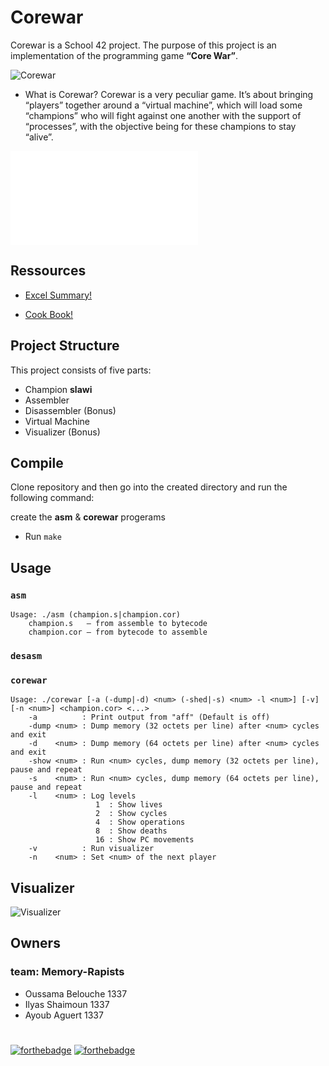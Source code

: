 # Corewar

Corewar is a School 42 project. The purpose of this project is an implementation of the programming game **“Core War”**.

![Corewar](/resources/corewar.svg)

- What is Corewar?
Corewar is a very peculiar game. It’s about bringing “players” together around a “virtual machine”, which will load some “champions” who will fight against one another with the support of “processes”, with the objective being for these champions to stay “alive”.

![Subject](/ressources/corewar.pdf)

## Ressources

- [Excel Summary!](https://docs.google.com/spreadsheets/d/13QWDmu6EnSz9ZHSQanRRWV44hpNNjZ5Gd0eIAo8Z2i0/edit#gid=0)

- [Cook Book!](https://github.com/VBrazhnik/Corewar/wiki)

## Project Structure

This project consists of five parts:

* Champion **slawi**
* Assembler
* Disassembler (Bonus)
* Virtual Machine
* Visualizer (Bonus)

## Compile

Clone repository and then go into the created directory and run the following command:

create the **asm** & **corewar** progerams

- Run `make`

## Usage

### `asm`

```
Usage: ./asm (champion.s|champion.cor)
    champion.s   — from assemble to bytecode
    champion.cor — from bytecode to assemble
```

### `desasm`

### `corewar`

```
Usage: ./corewar [-a (-dump|-d) <num> (-shed|-s) <num> -l <num>] [-v] [-n <num>] <champion.cor> <...>
    -a          : Print output from "aff" (Default is off)
    -dump <num> : Dump memory (32 octets per line) after <num> cycles and exit
    -d    <num> : Dump memory (64 octets per line) after <num> cycles and exit
    -show <num> : Run <num> cycles, dump memory (32 octets per line), pause and repeat
    -s    <num> : Run <num> cycles, dump memory (64 octets per line), pause and repeat
    -l    <num> : Log levels
                   1  : Show lives
                   2  : Show cycles
                   4  : Show operations
                   8  : Show deaths
                   16 : Show PC movements
    -v          : Run visualizer
    -n    <num> : Set <num> of the next player
```

## Visualizer

![Visualizer](/resources/displayer.jpg)


## Owners
### team: Memory-Rapists
- Oussama Belouche 1337
- Ilyas Shaimoun 1337
- Ayoub Aguert 1337

#
[![forthebadge](https://forthebadge.com/images/badges/made-with-c.svg)](https://forthebadge.com)
[![forthebadge](https://forthebadge.com/images/badges/oooo-kill-em.svg)](https://forthebadge.com)

